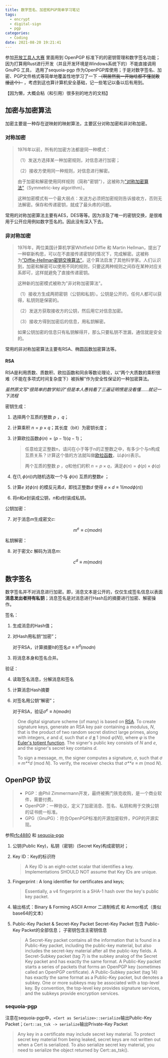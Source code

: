 ```yaml
---
title: 数字签名、加密和PGP简单学习笔记
tags:
  - encrypt
  - digital-sign
  - pgp
categories:
  - Coding
date: 2021-08-20 19:21:41
---
```


参加[开放工具人大赛](https://bbs.nyaa.cat/d/1881-openmprdb) 里面用到 OpenPGP 标准下的的密钥管理和数字签名功能；因为打算用Rust进行开发（并且开发环境是Windows系统下的）不能直接调用GnuPG 工具， 选用了sequoia-pgp 作为OpenPGP库使用；于是对数字签名、加密、PGP文件格式等简单地覆盖性地学习了一下 ~~（啊居然我一开始啥都不懂就敢接这个）~~ ，考虑到这也算计算机安全基础，记一些笔记以备以后有用到。

【因为懒，大概会粘（和引用）很多别的地方的文档】

## 加密与加密算法

加密主要是一种存在逆映射的映射算法，主要区分对称加密和非对称加密。

### 对称加密

> 1976年以前，所有的加密方法都是同一种模式：
>
> （1）发送方选择某一种加密规则，对信息进行加密；
>
> （2）接收方使用同一种规则，对信息进行解密。
>
> 由于加密和解密使用同样规则（简称"密钥"），这被称为["对称加密算法"](https://zh.wikipedia.org/zh-cn/%E5%AF%B9%E7%AD%89%E5%8A%A0%E5%AF%86)（Symmetric-key algorithm）。
>
> 这种加密模式有一个最大弱点：发送方必须把加密规则告诉接收方，否则无法解密。保存和传递密钥，就成了最头疼的问题。
>

常用的对称加密算法主要有AES，DES等等。因为涉及了唯一的密钥交换，是很难用于公开应用例如数字签名的。因此没有深入下去。

### 非对称加密

> 1976年，两位美国计算机学家Whitfield Diffie 和 Martin Hellman，提出了一种崭新构思，可以在不直接传递密钥的情况下，完成解密。这被称为["Diffie-Hellman密钥交换算法"](https://en.wikipedia.org/wiki/Diffie%E2%80%93Hellman_key_exchange)。这个算法启发了其他科学家。人们认识到，加密和解密可以使用不同的规则，只要这两种规则之间存在某种对应关系即可，这样就避免了直接传递密钥。
>
> 这种新的加密模式被称为"非对称加密算法"。
>
> （1）接收方生成两把密钥（公钥和私钥）。公钥是公开的，任何人都可以获得，私钥则是保密的。
>
> （2）发送方获取接收方的公钥，然后用它对信息加密。
>
> （3）接收方得到加密后的信息，用私钥解密。
>
> 如果公钥加密的信息只有私钥解得开，那么只要私钥不泄漏，通信就是安全的。

常用的非对称加密算法主要有RSA、椭圆函数加密算法等。

#### RSA

RSA是利用质数、质数积、欧拉函数和同余等数论理论，以“两个大质数的乘积很难（不能在多项式时间复杂度下）被拆解”作为安全性保证的一种加密算法。

_虽然原文写“很简单的数学知识”但是本人愚钝看了三遍证明愣是没看懂……就记一下流程_

密钥生成：

1. 选择两个互质的整数 $p$ ，$q$；

2. 计算乘积 $n=p \times q$；其长度（bit）为密钥长度；

3. 计算欧拉函数$\phi (n) = (p-1)(q-1)$；

   > 任意给定正整数n，请问在小于等于n的正整数之中，有多少个与n构成互质关系？计算这个值的方法就叫做[欧拉函数](https://zh.wikipedia.org/wiki/%E6%AC%A7%E6%8B%89%E5%87%BD%E6%95%B0)，以$\phi(n)$表示。
   >
   > 两个互质的整数 $p$ ，$q$和他们的积 $n=p \times q$，满足$\phi (n) =\phi (p) \times \phi (q)$

4. 在$(1, \phi(n))$内随机选取一个与 $\phi(n)$ 互质的整数$e$ ；

5. 计算$e$ 对$\phi(n)$ 的模反元素$d$，即找正整数$d$ 使得 $e \times d \equiv 1 (mod \phi (n))$

6. 将$n$和$e$封装成公钥，$n$和$d$封装成私钥。

公钥加密：

7. 对于消息$m$生成密文$c$:

   $$m^e\equiv c (mod n)$$

私钥解密：

8. 对于密文$c$ 解码为消息$m$:

   $$c^d\equiv m (mod n)$$ 

## 数字签名

数字签名并不对消息进行加密。即，消息文本是公开的，仅仅生成签名信息以表面**消息发出者持有私钥**；消息签名是对消息进行Hash后的摘要进行加密、解密操作。

签名：

1. 生成消息的Hash值；

2. 对Hash用私钥“加密”；

   对于RSA，计算摘要$h$的签名$\sigma \equiv h^d (mod n)$ 

3. 将消息本身和签名合并。

验证：

4. 读取签名消息，分解消息和签名

5. 计算消息Hash摘要

6. 对签名用公钥“解密”；

   对于RSA，验证$\sigma ^e \equiv h (mod n)$ 

> One digital signature scheme (of many) is based on [RSA](https://en.wikipedia.org/wiki/RSA_(algorithm)). To create signature keys, generate an RSA key pair containing a modulus, *N*, that is the product of two random secret distinct large primes, along with integers, *e* and *d*, such that *e* *d* [≡](https://en.wikipedia.org/wiki/Modular_arithmetic) 1 (mod *φ*(*N*)), where *φ* is the [Euler's totient function](https://en.wikipedia.org/wiki/Euler%27s_totient_function). The signer's public key consists of *N* and *e*, and the signer's secret key contains *d*.
>
> To sign a message, *m*, the signer computes a signature, *σ*, such that *σ* ≡  *m**d* (mod *N*). To verify, the receiver checks that *σ**e* ≡ *m* (mod *N*).

## OpenPGP 协议

> - PGP：由Phil Zimmermann开发，最终被赛门铁克收购，是一个商业软件，需要付费。
> - OpenPGP：一种协议，定义了加密消息、签名、私钥和用于交换公钥的证书统一标准。
> - GPG（GnuPG）：符合OpenPGP标准的开源加密软件，PGP的开源实现。

参照[rfc4880](https://datatracker.ietf.org/doc/html/rfc4880#section-3.1) 和 [sequoia-pgp](https://sequoia-pgp.org/)

1. 公钥(Public Key)，私钥（密钥）(Secret Key)构成密钥对；

2. Key ID：Key的标识符

   >  A Key ID is an eight-octet scalar that identifies a key. 
   >  Implementations SHOULD NOT assume that Key IDs are unique. 
   >

3. Fingerprint : A long identifier for certificates and keys;
   > Essentially, a v4 fingerprint is a SHA-1 hash over the key's public key packet.
   >

4. 输出格式：Binary & Forming ASCII Armor
   二进制格式 和 Armor格式（类似base64的文本）

5. Public-Key Packet & Secret-Key Packet
   Secret-Key Packet 包含 Public-Key Packet的全部信息；
   子密钥包含主密钥信息
   > A Secret-Key packet contains all the information that is found in a Public-Key packet, including the public-key material, but also includes the secret-key material after all the public-key fields.
   > A Secret-Subkey packet (tag 7) is the subkey analog of the Secret Key packet and has exactly the same format.
   > A Public-Key packet starts a series of packets that forms an OpenPGP key (sometimes called an OpenPGP certificate).
   > A Public-Subkey packet (tag 14) has exactly the same format as a Public-Key packet, but denotes a subkey.  One or more subkeys may be associated with a top-level key.  By convention, the top-level key provides signature services, and the subkeys provide encryption services.
   >

### sequoia-pgp

   注意在sequoia-pgp中，`<Cert as Serialize>::serialize`输出Public-Key Packet；`Cert::as_tsk -> serialize`输出Private-Key Packet
   > Any key in a certificate may include secret key material. To protect secret key material from being leaked, secret keys are not written out when a Cert is serialized. To also serialize secret key material, you need to serialize the object returned by Cert::as_tsk().
   >


   


